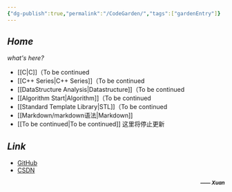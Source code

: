 ```yaml
---
{"dg-publish":true,"permalink":"/CodeGarden/","tags":["gardenEntry"]}
---
```


## ***Home***
*what's here?*
- [[C\|C]]（To be continued
- [[C++ Series\|C++ Series]]（To be continued
- [[DataStructure Analysis\|Datastructure]]（To be continued
- [[Algorithm Start\|Algorithm]]（To be continued
- [[Standard Template Library\|STL]]（To be continued
- [[Markdown/markdown语法\|Markdown]]
- [[To be continued\|To be continued]]
这里将停止更新
## ***Link***
* [GitHub](https://github.com/WhiteCells "WhiteCells")
* [CSDN](https://blog.csdn.net/xuan3215 "無名貓桑的博客")
***<p align="right"><small>—— Xuan</small></p>***

